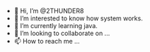 - 👋 Hi, I’m @2THUNDER8
- 👀 I’m interested to know how system works.
- 🌱 I’m currently learning java.
- 💞️ I’m looking to collaborate on ...
- 📫 How to reach me ...

<!---
2THUNDER8/2THUNDER8 is a ✨ special ✨ repository because its `README.md` (this file) appears on your GitHub profile.
You can click the Preview link to take a look at your changes.
--->
